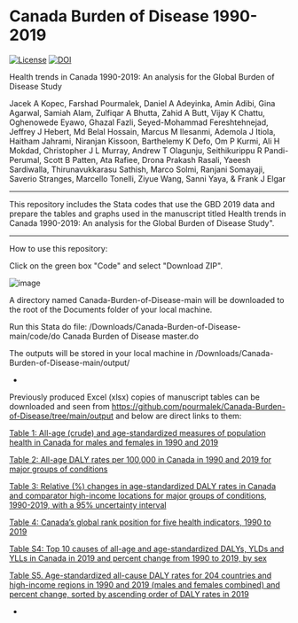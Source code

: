 # Canada Burden of Disease 1990-2019

[![License](https://img.shields.io/badge/License-Apache%202.0-blue.svg)](https://opensource.org/licenses/Apache-2.0) [![DOI](https://zenodo.org/badge/475202009.svg)](https://zenodo.org/badge/latestdoi/475202009)



Health trends in Canada 1990-2019: An analysis for the Global Burden of Disease Study

Jacek A Kopec, Farshad Pourmalek, Daniel A Adeyinka, Amin Adibi, Gina Agarwal, Samiah Alam, Zulfiqar A Bhutta, Zahid A Butt, Vijay K Chattu, Oghenowede Eyawo, Ghazal Fazli, Seyed-Mohammad Fereshtehnejad, Jeffrey J Hebert, Md Belal Hossain, Marcus M Ilesanmi, Ademola J Itiola, Haitham Jahrami, Niranjan Kissoon, Barthelemy K Defo, Om P Kurmi, Ali H Mokdad, Christopher J L Murray, Andrew T Olagunju, Seithikurippu R Pandi-Perumal, Scott B Patten, Ata Rafiee, Drona Prakash Rasali, Yaeesh Sardiwalla, Thirunavukkarasu Sathish, Marco Solmi, Ranjani Somayaji, Saverio Stranges, Marcello Tonelli, Ziyue Wang, Sanni Yaya, & Frank J Elgar

**********************

This repository includes the Stata codes that use the GBD 2019 data and prepare the tables and graphs used in the manuscript titled Health trends in Canada 1990-2019: An analysis for the Global Burden of Disease Study". 

**********************

How to use this repository:

Click on the green box "Code" and select "Download ZIP".

![image](https://user-images.githubusercontent.com/30849720/160523195-a884f426-a836-4238-8441-577716a67e7a.png)

A directory named Canada-Burden-of-Disease-main will be downloaded to the root of the Documents folder of your local machine. 

Run this Stata do file: /Downloads/Canada-Burden-of-Disease-main/code/do Canada Burden of Disease master.do

The outputs will be stored in your local machine in /Downloads/Canada-Burden-of-Disease-main/output/

*

Previously produced Excel (xlsx) copies of manuscript tables can be downloaded and seen from https://github.com/pourmalek/Canada-Burden-of-Disease/tree/main/output and below are direct links to them:

[Table 1: All-age (crude) and age-standardized measures of population health in Canada for males and females in 1990 and 2019](https://github.com/pourmalek/Canada-Burden-of-Disease/blob/main/output/Table%201.xlsx)

[Table 2: All-age DALY rates per 100,000 in Canada in 1990 and 2019 for major groups of conditions](https://github.com/pourmalek/Canada-Burden-of-Disease/blob/main/output/Table%202.xlsx)

[Table 3: Relative (%) changes in age-standardized DALY rates in Canada and comparator high-income locations for major groups of conditions, 1990-2019, with a 95% uncertainty interval]()

[Table 4: Canada’s global rank position for five health indicators, 1990 to 2019]()

[Table S4: Top 10 causes of all-age and age-standardized DALYs, YLDs and YLLs in Canada in 2019 and percent change from 1990 to 2019, by sex]()

[Table S5. Age-standardized all-cause DALY rates for 204 countries and high-income regions in 1990 and 2019 (males and females combined) and percent change, sorted by ascending order of DALY rates in 2019]()

*

